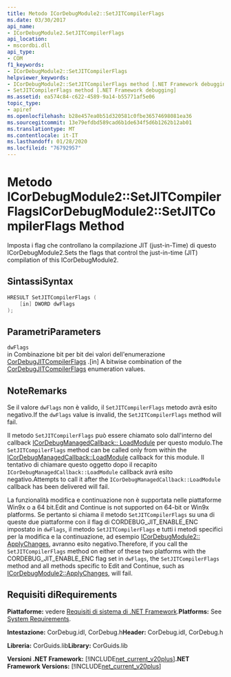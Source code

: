 ```yaml
---
title: Metodo ICorDebugModule2::SetJITCompilerFlags
ms.date: 03/30/2017
api_name:
- ICorDebugModule2.SetJITCompilerFlags
api_location:
- mscordbi.dll
api_type:
- COM
f1_keywords:
- ICorDebugModule2::SetJITCompilerFlags
helpviewer_keywords:
- ICorDebugModule2::SetJITCompilerFlags method [.NET Framework debugging]
- SetJITCompilerFlags method [.NET Framework debugging]
ms.assetid: ea574c84-c622-4589-9a14-b55771af5e06
topic_type:
- apiref
ms.openlocfilehash: b28e457ea0b51d320581c0fbe36574698081ea36
ms.sourcegitcommit: 13e79efdbd589cad6b1de634f5d6b1262b12ab01
ms.translationtype: MT
ms.contentlocale: it-IT
ms.lasthandoff: 01/28/2020
ms.locfileid: "76792957"
---
```

# <a name="icordebugmodule2setjitcompilerflags-method"></a><span data-ttu-id="e941b-102">Metodo ICorDebugModule2::SetJITCompilerFlags</span><span class="sxs-lookup"><span data-stu-id="e941b-102">ICorDebugModule2::SetJITCompilerFlags Method</span></span>
<span data-ttu-id="e941b-103">Imposta i flag che controllano la compilazione JIT (just-in-Time) di questo ICorDebugModule2.</span><span class="sxs-lookup"><span data-stu-id="e941b-103">Sets the flags that control the just-in-time (JIT) compilation of this ICorDebugModule2.</span></span>  
  
## <a name="syntax"></a><span data-ttu-id="e941b-104">Sintassi</span><span class="sxs-lookup"><span data-stu-id="e941b-104">Syntax</span></span>  
  
```cpp  
HRESULT SetJITCompilerFlags (  
    [in] DWORD dwFlags  
);  
```  
  
## <a name="parameters"></a><span data-ttu-id="e941b-105">Parametri</span><span class="sxs-lookup"><span data-stu-id="e941b-105">Parameters</span></span>  
 `dwFlags`  
 <span data-ttu-id="e941b-106">in Combinazione bit per bit dei valori dell'enumerazione [CorDebugJITCompilerFlags](cordebugjitcompilerflags-enumeration.md) .</span><span class="sxs-lookup"><span data-stu-id="e941b-106">[in] A bitwise combination of the [CorDebugJITCompilerFlags](cordebugjitcompilerflags-enumeration.md) enumeration values.</span></span>  
  
## <a name="remarks"></a><span data-ttu-id="e941b-107">Note</span><span class="sxs-lookup"><span data-stu-id="e941b-107">Remarks</span></span>  
 <span data-ttu-id="e941b-108">Se il valore `dwFlags` non è valido, il `SetJITCompilerFlags` metodo avrà esito negativo.</span><span class="sxs-lookup"><span data-stu-id="e941b-108">If the `dwFlags` value is invalid, the `SetJITCompilerFlags` method will fail.</span></span>  
  
 <span data-ttu-id="e941b-109">Il metodo `SetJITCompilerFlags` può essere chiamato solo dall'interno del callback [ICorDebugManagedCallback:: LoadModule](icordebugmanagedcallback-loadmodule-method.md) per questo modulo.</span><span class="sxs-lookup"><span data-stu-id="e941b-109">The `SetJITCompilerFlags` method can be called only from within the [ICorDebugManagedCallback::LoadModule](icordebugmanagedcallback-loadmodule-method.md) callback for this module.</span></span> <span data-ttu-id="e941b-110">Il tentativo di chiamare questo oggetto dopo il recapito `ICorDebugManagedCallback::LoadModule` callback avrà esito negativo.</span><span class="sxs-lookup"><span data-stu-id="e941b-110">Attempts to call it after the `ICorDebugManagedCallback::LoadModule` callback has been delivered will fail.</span></span>  
  
 <span data-ttu-id="e941b-111">La funzionalità modifica e continuazione non è supportata nelle piattaforme Win9x o a 64 bit.</span><span class="sxs-lookup"><span data-stu-id="e941b-111">Edit and Continue is not supported on 64-bit or Win9x platforms.</span></span> <span data-ttu-id="e941b-112">Se pertanto si chiama il metodo `SetJITCompilerFlags` su una di queste due piattaforme con il flag di CORDEBUG_JIT_ENABLE_ENC impostato in `dwFlags`, il metodo `SetJITCompilerFlags` e tutti i metodi specifici per la modifica e la continuazione, ad esempio [ICorDebugModule2:: ApplyChanges](icordebugmodule2-applychanges-method.md), avranno esito negativo.</span><span class="sxs-lookup"><span data-stu-id="e941b-112">Therefore, if you call the `SetJITCompilerFlags` method on either of these two platforms with the CORDEBUG_JIT_ENABLE_ENC flag set in `dwFlags`, the `SetJITCompilerFlags` method and all methods specific to Edit and Continue, such as [ICorDebugModule2::ApplyChanges](icordebugmodule2-applychanges-method.md), will fail.</span></span>  
  
## <a name="requirements"></a><span data-ttu-id="e941b-113">Requisiti di</span><span class="sxs-lookup"><span data-stu-id="e941b-113">Requirements</span></span>  
 <span data-ttu-id="e941b-114">**Piattaforme:** vedere [Requisiti di sistema di .NET Framework](../../../../docs/framework/get-started/system-requirements.md).</span><span class="sxs-lookup"><span data-stu-id="e941b-114">**Platforms:** See [System Requirements](../../../../docs/framework/get-started/system-requirements.md).</span></span>  
  
 <span data-ttu-id="e941b-115">**Intestazione:** CorDebug.idl, CorDebug.h</span><span class="sxs-lookup"><span data-stu-id="e941b-115">**Header:** CorDebug.idl, CorDebug.h</span></span>  
  
 <span data-ttu-id="e941b-116">**Libreria:** CorGuids.lib</span><span class="sxs-lookup"><span data-stu-id="e941b-116">**Library:** CorGuids.lib</span></span>  
  
 <span data-ttu-id="e941b-117">**Versioni .NET Framework:** [!INCLUDE[net_current_v20plus](../../../../includes/net-current-v20plus-md.md)]</span><span class="sxs-lookup"><span data-stu-id="e941b-117">**.NET Framework Versions:** [!INCLUDE[net_current_v20plus](../../../../includes/net-current-v20plus-md.md)]</span></span>
